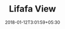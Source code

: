 ---
title: "Lifafa View"
date: 2018-01-12T3:01:59+05:30
draft: false
layout: lifafa-view

lifafaview: true
occasionbg: true

---